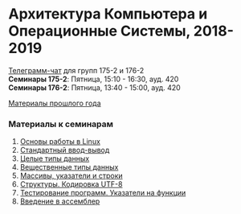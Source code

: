 # Архитектура Компьютера и Операционные Системы, 2018-2019

[Телеграмм-чат](https://t-do.ru/joinchat/A1QZuRKSU4kST25wU-pwCA) для групп 175-2 и 176-2  
**Семинары 175-2**: Пятница, 15:10 - 16:30, ауд. 420  
**Семинары 176-2**: Пятница, 13:40 - 15:00, ауд. 420   

[Материалы прошлого года](https://github.com/hseos/hseos-course/tree/master/2017)

### Материалы к семинарам
1. [Основы работы в Linux](seminars/01/)
2. [Стандартный ввод-вывод](seminars/02/)
3. [Целые типы данных](seminars/03/)
4. [Вещественные типы данных](seminars/04/)
5. [Массивы, указатели и строки](seminars/05/)
6. [Структуры. Кодировка UTF-8](seminars/06/)
7. [Тестирование программ. Указатели на функции](seminars/07/)
8. [Введение в ассемблер](seminars/08/)
